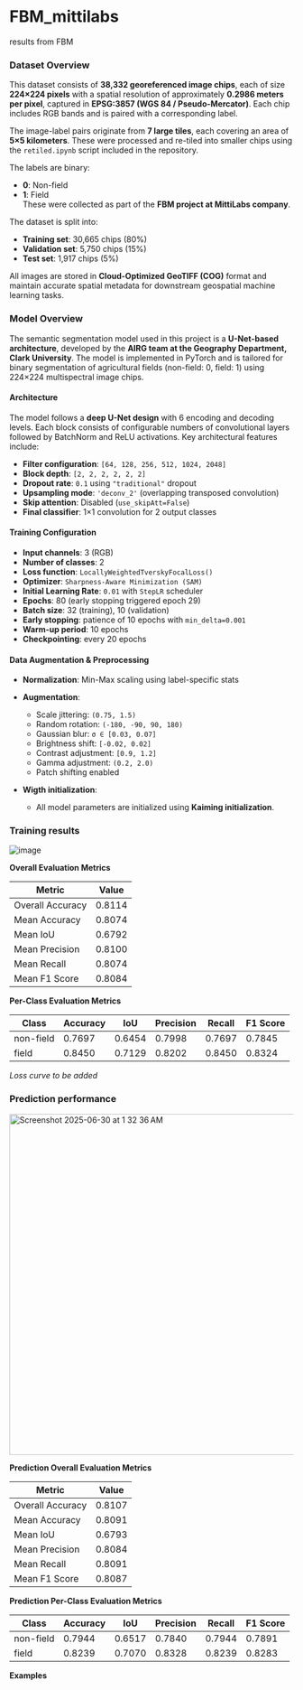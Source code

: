 # FBM_mittilabs
results from FBM

### Dataset Overview

This dataset consists of **38,332 georeferenced image chips**, each of size **224×224 pixels** with a spatial resolution of approximately **0.2986 meters per pixel**, captured in **EPSG:3857 (WGS 84 / Pseudo-Mercator)**. Each chip includes RGB bands and is paired with a corresponding label.

The image-label pairs originate from **7 large tiles**, each covering an area of **5×5 kilometers**. These were processed and re-tiled into smaller chips using the `retiled.ipynb` script included in the repository.

The labels are binary:
- **0**: Non-field
- **1**: Field  
These were collected as part of the **FBM project at MittiLabs company**.

The dataset is split into:
- **Training set**: 30,665 chips (80%)
- **Validation set**: 5,750 chips (15%)
- **Test set**: 1,917 chips (5%)

All images are stored in **Cloud-Optimized GeoTIFF (COG)** format and maintain accurate spatial metadata for downstream geospatial machine learning tasks.

### Model Overview

The semantic segmentation model used in this project is a **U-Net-based architecture**, developed by the **AIRG team at the Geography Department, Clark University**. The model is implemented in PyTorch and is tailored for binary segmentation of agricultural fields (non-field: 0, field: 1) using 224×224 multispectral image chips.

#### Architecture

The model follows a **deep U-Net design** with 6 encoding and decoding levels. Each block consists of configurable numbers of convolutional layers followed by BatchNorm and ReLU activations. Key architectural features include:

- **Filter configuration**: `[64, 128, 256, 512, 1024, 2048]`
- **Block depth**: `[2, 2, 2, 2, 2, 2]`
- **Dropout rate**: `0.1` using `"traditional"` dropout
- **Upsampling mode**: `'deconv_2'` (overlapping transposed convolution)
- **Skip attention**: Disabled (`use_skipAtt=False`)
- **Final classifier**: 1×1 convolution for 2 output classes

#### Training Configuration

- **Input channels**: 3 (RGB)
- **Number of classes**: 2
- **Loss function**: `LocallyWeightedTverskyFocalLoss()`
- **Optimizer**: `Sharpness-Aware Minimization (SAM)`
- **Initial Learning Rate**: `0.01` with `StepLR` scheduler
- **Epochs**: 80 (early stopping triggered epoch 29)
- **Batch size**: 32 (training), 10 (validation)
- **Early stopping**: patience of 10 epochs with `min_delta=0.001`
- **Warm-up period**: 10 epochs
- **Checkpointing**: every 20 epochs

#### Data Augmentation & Preprocessing

- **Normalization**: Min-Max scaling using label-specific stats
- **Augmentation**:
  - Scale jittering: `(0.75, 1.5)`
  - Random rotation: `(-180, -90, 90, 180)`
  - Gaussian blur: `σ ∈ [0.03, 0.07]`
  - Brightness shift: `[-0.02, 0.02]`
  - Contrast adjustment: `[0.9, 1.2]`
  - Gamma adjustment: `(0.2, 2.0)`
  - Patch shifting enabled

- **Wigth initialization**:
  - All model parameters are initialized using **Kaiming initialization**.


 ### Training results

![image](https://github.com/user-attachments/assets/80d95006-3994-47d4-b852-b8ccf5c6ef12)

**Overall Evaluation Metrics**

| **Metric**         | **Value**   |
|--------------------|-------------|
| Overall Accuracy   | 0.8114      |
| Mean Accuracy      | 0.8074      |
| Mean IoU           | 0.6792      |
| Mean Precision     | 0.8100      |
| Mean Recall        | 0.8074      |
| Mean F1 Score      | 0.8084      |


**Per-Class Evaluation Metrics**

| **Class**    | **Accuracy** | **IoU**  | **Precision** | **Recall** | **F1 Score** |
|--------------|--------------|----------|----------------|------------|--------------|
| non-field    | 0.7697       | 0.6454   | 0.7998         | 0.7697     | 0.7845       |
| field        | 0.8450       | 0.7129   | 0.8202         | 0.8450     | 0.8324       |


*Loss curve to be added*


 ### Prediction performance

 <img width="604" alt="Screenshot 2025-06-30 at 1 32 36 AM" src="https://github.com/user-attachments/assets/28a816e1-d21e-4583-8761-16e09ec71b0b" />

 **Prediction Overall Evaluation Metrics**

| **Metric**         | **Value**   |
|--------------------|-------------|
| Overall Accuracy   | 0.8107      |
| Mean Accuracy      | 0.8091      |
| Mean IoU           | 0.6793      |
| Mean Precision     | 0.8084      |
| Mean Recall        | 0.8091      |
| Mean F1 Score      | 0.8087      |


**Prediction Per-Class Evaluation Metrics**

| **Class**    | **Accuracy** | **IoU**    | **Precision** | **Recall** | **F1 Score** |
|--------------|--------------|------------|----------------|------------|--------------|
| non-field    | 0.7944       | 0.6517     | 0.7840         | 0.7944     | 0.7891       |
| field        | 0.8239       | 0.7070     | 0.8328         | 0.8239     | 0.8283       |


**Examples**
